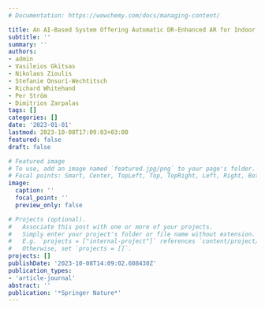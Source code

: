 ```yaml
---
# Documentation: https://wowchemy.com/docs/managing-content/

title: An AI-Based System Offering Automatic DR-Enhanced AR for Indoor Scenes
subtitle: ''
summary: ''
authors:
- admin
- Vasileios Gkitsas
- Nikolaos Zioulis
- Stefanie Onsori-Wechtitsch
- Richard Whitehand
- Per Ström
- Dimitrios Zarpalas
tags: []
categories: []
date: '2023-01-01'
lastmod: 2023-10-08T17:09:03+03:00
featured: false
draft: false

# Featured image
# To use, add an image named `featured.jpg/png` to your page's folder.
# Focal points: Smart, Center, TopLeft, Top, TopRight, Left, Right, BottomLeft, Bottom, BottomRight.
image:
  caption: ''
  focal_point: ''
  preview_only: false

# Projects (optional).
#   Associate this post with one or more of your projects.
#   Simply enter your project's folder or file name without extension.
#   E.g. `projects = ["internal-project"]` references `content/project/deep-learning/index.md`.
#   Otherwise, set `projects = []`.
projects: []
publishDate: '2023-10-08T14:09:02.608430Z'
publication_types:
- 'article-journal'
abstract: ''
publication: '*Springer Nature*'
---
```

